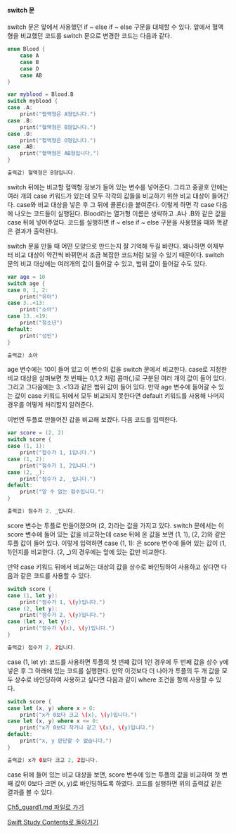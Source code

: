 #### switch 문

switch 문은 앞에서 사용했던 if ~ else if ~ else 구문을 대체할 수 있다. 앞에서 혈액형을 비교했던 코드를 switch 문으로 변경한 코드는 다음과 같다.
```swift
enum Blood {
    case A
    case B
    case O
    case AB
}

var myblood = Blood.B
switch myblood {
case .A:
    print("혈액형은 A형입니다.")
case .B:
    print("혈액형은 B형입니다.")
case .O:
    print("혈액형은 O형입니다.")
case .AB:
    print("혈액형은 AB형입니다.")
}

출력값) 혈액형은 B형입니다.
```
switch 뒤에는 비교할 혈액형 정보가 들어 있는 변수를 넣어준다. 그리고 중괄호 안에는 여러 개의 case 키워드가 있는데 모두 각각의 값들을 비교하기 위한 비교 대상이 들어간다.
case와 비교 대상을 넣은 후 그 뒤에 콜론(:)을 붙여준다. 이렇게 하면 각 case 다음에 나오는 코드들이 실행된다.
Blood라는 열거형 이름은 생략하고 .A나 .B와 같은 값을 case 뒤에 넣어주었다. 코드를 실행하면 if ~ else if ~ else 구문을 사용했을 때와 똑같은 결과가 출력된다.

switch 문을 만들 때 어떤 모양으로 만드는지 잘 기억해 두길 바란다. 왜나하면 이제부터 비교 대상이 약간씩 바뀌면서 조금 복잡한 코드처럼 보일 수 있기 때문이다.
switch 문의 비교 대상에는 여러개의 값이 들어갈 수 있고, 범위 값이 들어갈 수도 있다.
```swift
var age = 10
switch age {
case 0, 1, 2:
    print("유아")
case 3..<13:
    print("소아")
case 13..<19:
    print("청소년")
default:
    print("성인")
}

출력값) 소아
```
age 변수에는 10이 들어 있고 이 변수의 값을 switch 문에서 비교한다. case로 지정한 비교 대상을 살펴보면 첫 번쨰는 0,1,2 처럼 콤마(,)로 구분된 여러 개의 값이 들어 있다.
그리고 그다음에는 3..<13과 같은 범위 값이 들어 있다. 만약 age 변수에 들어갈 수 있는 값이 case 키워드 뒤에서 모두 비교되지 못한다면 default 키워드를 사용해 나머지 경우를 어떻게 처리할지 알려준다.

이번엔 투플로 만들어진 갑을 비교해 보겠다. 다음 코드를 입력한다.
```swift
var score = (2, 2)
switch score {
case (1, 1):
    print("점수가 1, 1입니다.")
case (1, 2):
    print("점수가 1, 2입니다.")
case (2, _):
    print("점수가 2, _입니다.")
default:
    print("알 수 없는 점수입니다.")
}

출력값) 점수가 2, _입니다.
```
score 변수는 투플로 만들어졌으며 (2, 2)라는 값을 가지고 있다. switch 문에서는 이 score 변수에 들어 있는 값을 비교하는데 case 뒤에 온 값을 보면 (1, 1), (2, 2)와 같은 투플 값이 들어 있다.
이렇게 입력하면 case (1, 1): 은 score 변수에 들어 있는 값이 (1, 1)인지를 비교한다. (2, _)의 경우에는 앞에 있는 값만 비교한다.

만약 case 키워드 뒤에서 비교하는 대상의 값을 상수로 바인딩하여 사용하고 싶다면 다음과 같은 코드를 사용할 수 있다.
```swift
switch score {
case (1, let y):
    print("점수가 1, \(y)입니다.")
case (2, let y):
    print("점수가 2, \(y)입니다.")
case (let x, let y):
    print("점수가 \(x), \(y)입니다.")
}

출력값) 점수가 2, 2입니다.
```
case (1, let y): 코드를 사용하면 투플의 첫 번쨰 값이 1인 경우에 두 번째 값을 상수 y에 넣은 후 그 아래에 있는 코드를 실행한다.
만약 이것보다 더 나아가 투플의 두 개 값을 모두 상수로 바인딩하여 사용하고 싶다면 다음과 같이 where 조건을 함께 사용할 수 있다.
```swift
switch score {
case let (x, y) where x > 0:
    print("x가 0보다 크고 \(x), \(y)입니다.")
case let (x, y) where x <= 0:
    print("x가 0보다 작거나 같고 \(x), \(y)입니다.")
default:
    print("x, y 판단할 수 없습니다.")
}

출력값) x가 0보다 크고 2, 2입니다.
```
case 뒤에 들어 있는 비교 대상을 보면, score 변수에 있는 투플의 값을 비교하여 첫 번째 값이 0보다 크면 (x, y)로 바인딩하도록 하였다.
코드를 실행하면 위의 출력값 같은 결과를 볼 수 있다.


[Ch5_guard1.md 파일로 가기](https://github.com/ChunsuKim/SwiftStudy/blob/master/Ch5_guard1.md)

[Swift Study Contents로 돌아가기](https://github.com/ChunsuKim/SwiftStudy)
